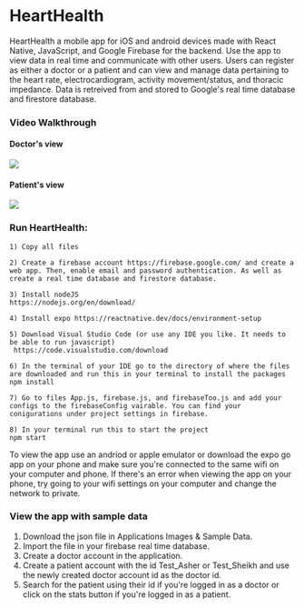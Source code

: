 # HeartHealth
HeartHealth a mobile app for iOS and android devices made with React Native, JavaScript, and Google Firebase for the backend. Use the app to view data in real time and communicate with other users. Users can register as either a doctor or a patient and can view and manage data pertaining to the heart rate, electrocardiogram, activity movement/status, and thoracic impedance. Data is retreived from and stored to Google's real time database and firestore database.

### Video Walkthrough

#### Doctor's view

![](https://i.imgur.com/WdSayNR.gif)



#### Patient's view

![](https://i.imgur.com/Vs6yPd3.gif)


### Run HeartHealth:

	1) Copy all files

	2) Create a firebase account https://firebase.google.com/ and create a web app. Then, enable email and password authentication. As well as create a real time database and firestore database.
	
	3) Install nodeJS 
	https://nodejs.org/en/download/

	4) Install expo https://reactnative.dev/docs/environment-setup
  
	5) Download Visual Studio Code (or use any IDE you like. It needs to be able to run javascript)
	 https://code.visualstudio.com/download

	6) In the terminal of your IDE go to the directory of where the files are downloaded and run this in your terminal to install the packages
	npm install
	
	7) Go to files App.js, firebase.js, and firebaseToo.js and add your configs to the firebaseConfig vairable. You can find your conigurations under project settings in firebase.
	
	8) In your terminal run this to start the project
	npm start

To view the app use an andriod or apple emulator or download the expo go app on your phone and make sure you're connected to the same wifi on your computer and phone. If there's an error when viewing the app on your phone, try going to your wifi settings on your computer and change the network to private. 


### View the app with sample data
1) Download the json file in Applications Images & Sample Data.
2) Import the file in your firebase real time database.
3) Create a doctor account in the application.
4) Create a patient account with the id Test_Asher or Test_Sheikh and use the newly created doctor account id as the doctor id.
5) Search for the patient using their id if you're logged in as a doctor or click on the stats button if you're logged in as a patient.
